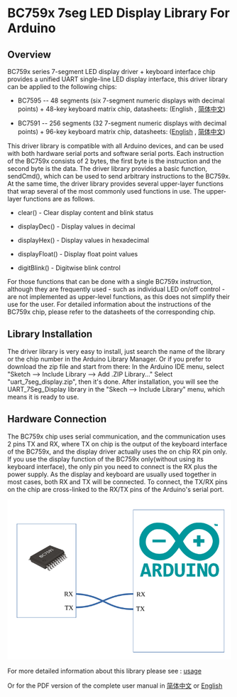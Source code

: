 # BC759x 7seg LED Display Library For Arduino

## Overview

BC759x series 7-segment LED display driver + keyboard interface chip provides a unified UART single-line LED display interface, this driver library can be applied to the following chips:

- BC7595 -- 48 segments (six 7-segment numeric displays with decimal points) + 48-key keyboard matrix chip, datasheets: (English , [简体中文](./extras/docs/bc7595.pdf))

- BC7591 -- 256 segments (32 7-segment numeric displays with decimal points) + 96-key keyboard matrix chip, datasheets: ([English](./extras/docs/bc7591_en.pdf) , [简体中文](./extras/docs/bc7591.pdf))

This driver library is compatible with all Arduino devices, and can be used with both hardware serial ports and software serial ports.
Each instruction of the BC759x consists of 2 bytes, the first byte is the instruction and the second byte is the data. The driver library provides a basic function, sendCmd(), which can be used to send arbitrary instructions to the BC759x. At the same time, the driver library provides several upper-layer functions that wrap several of the most commonly used functions in use. The upper-layer functions are as follows.

- clear() - Clear display content and blink status

- displayDec() - Display values in decimal

- displayHex() - Display values in hexadecimal

- displayFloat() - Display float point values

- digitBlink() - Digitwise blink control

For those functions that can be done with a single BC759x instruction, although they are frequently used - such as individual LED on/off control - are not implemented as upper-level functions, as this does not simplify their use for the user.
For detailed information about the instructions of the BC759x chip, please refer to the datasheets of the corresponding chip.

## Library Installation

The driver library is very easy to install, just search the name of the library or the chip number in the Arduino Library Manager. 
Or if you prefer to download the zip file and start from there: In the Arduino IDE menu, select "Sketch --> Include Library --> Add .ZIP Library..." 
Select "uart_7seg_display.zip", then it's done.
After installation, you will see the UART_7Seg_Display library in the "Skech --> Include Library" menu, which means it is ready to use.

## Hardware Connection

The BC759x chip uses serial communication, and the communication uses 2 pins TX and RX, where TX on chip is the output of the keyboard interface of the BC759x, and the display driver actually uses the on chip RX pin only. If you use the display function of the BC759x only(without using its keyboard interface), the only pin you need to connect is the RX plus the power supply. As the display and keyboard are usually used together in most cases, both RX and TX will be connected. To connect, the TX/RX pins on the chip are cross-linked to the RX/TX pins of the Arduino's serial port.

![](./extras/img/serial_port_connection.png)

For more detailed information about this library please see : [usage](./extras/docs/Usage.md)

Or for the PDF version of the complete user manual in [简体中文](./extras/docs/BC759x_7seg_LED_Display_Library_Arduino_cn.pdf) or [English](./extras/docs/BC759x_7seg_LED_Display_Library_Arduino.pdf)
